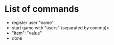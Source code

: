 # List of commands

<ul>
<li> register user "name" </li>
<li> start game with "users" (separated by comma)> </li>
<li> "item": "value"  </li>
<li> done  </li>
</ul>
